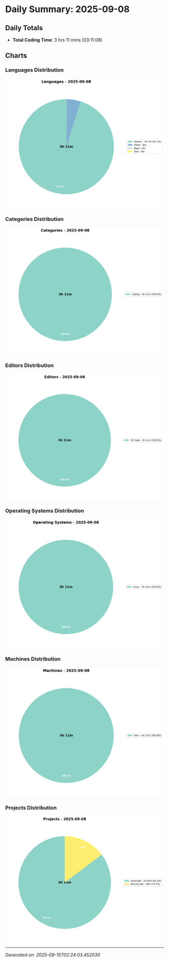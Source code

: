 # Daily Summary: 2025-09-08

## Daily Totals
- **Total Coding Time**: 3 hrs 11 mins (03:11:08)

## Charts

### Languages Distribution
![Languages](/charts/languages_-_2025-09-08.png)

### Categories Distribution
![Categories](/charts/categories_-_2025-09-08.png)

### Editors Distribution
![Editors](/charts/editors_-_2025-09-08.png)

### Operating Systems Distribution
![Operating Systems](/charts/operating_systems_-_2025-09-08.png)

### Machines Distribution
![Machines](/charts/machines_-_2025-09-08.png)

### Projects Distribution
![Projects](/charts/projects_-_2025-09-08.png)

---
*Generated on: 2025-09-15T02:24:03.452030*

